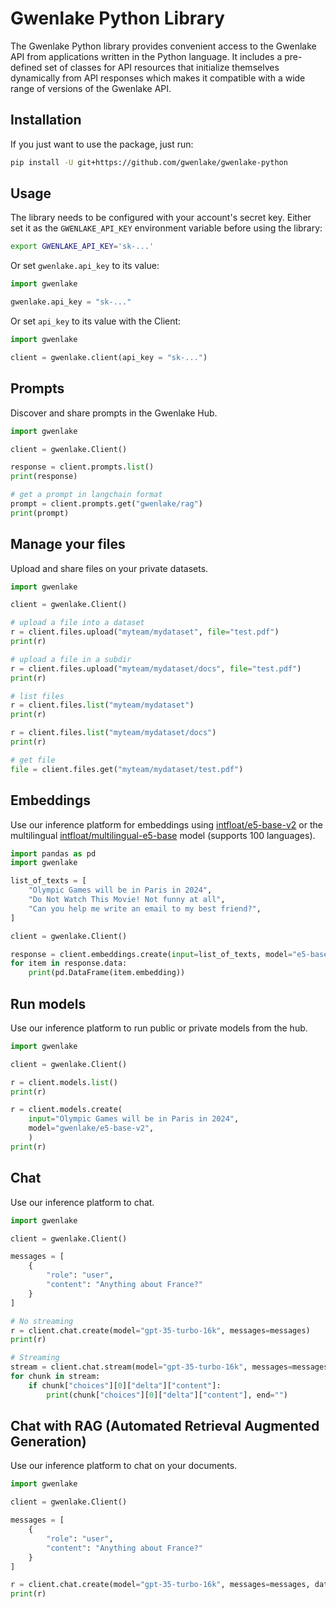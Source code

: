 # Gwenlake Python Library

The Gwenlake Python library provides convenient access to the Gwenlake API
from applications written in the Python language. It includes a
pre-defined set of classes for API resources that initialize
themselves dynamically from API responses which makes it compatible
with a wide range of versions of the Gwenlake API.


## Installation

If you just want to use the package, just run:

```sh
pip install -U git+https://github.com/gwenlake/gwenlake-python
```

## Usage

The library needs to be configured with your account's secret key. Either set it as the `GWENLAKE_API_KEY` environment variable before using the library:

```bash
export GWENLAKE_API_KEY='sk-...'
```

Or set `gwenlake.api_key` to its value:

```python
import gwenlake

gwenlake.api_key = "sk-..."
```

Or set `api_key` to its value with the Client:

```python
import gwenlake

client = gwenlake.client(api_key = "sk-...")
```


## Prompts

Discover and share prompts in the Gwenlake Hub.

```python
import gwenlake

client = gwenlake.Client()

response = client.prompts.list()
print(response)

# get a prompt in langchain format
prompt = client.prompts.get("gwenlake/rag")
print(prompt)

```

## Manage your files

Upload and share files on your private datasets.

```python
import gwenlake

client = gwenlake.Client()

# upload a file into a dataset
r = client.files.upload("myteam/mydataset", file="test.pdf")
print(r)

# upload a file in a subdir
r = client.files.upload("myteam/mydataset/docs", file="test.pdf")
print(r)

# list files
r = client.files.list("myteam/mydataset")
print(r)

r = client.files.list("myteam/mydataset/docs")
print(r)

# get file
file = client.files.get("myteam/mydataset/test.pdf")
```

## Embeddings

Use our inference platform for embeddings using [intfloat/e5-base-v2](https://huggingface.co/intfloat/e5-base-v2)
or the multilingual [intfloat/multilingual-e5-base](https://huggingface.co/intfloat/multilingual-e5-base) model (supports 100 languages).

```python
import pandas as pd
import gwenlake

list_of_texts = [
    "Olympic Games will be in Paris in 2024",
    "Do Not Watch This Movie! Not funny at all",
    "Can you help me write an email to my best friend?",
]

client = gwenlake.Client()

response = client.embeddings.create(input=list_of_texts, model="e5-base-v2")
for item in response.data:
    print(pd.DataFrame(item.embedding))
```

## Run models

Use our inference platform to run public or private models from the hub.

```python
import gwenlake

client = gwenlake.Client()

r = client.models.list()
print(r)

r = client.models.create(
    input="Olympic Games will be in Paris in 2024",
    model="gwenlake/e5-base-v2",
    )
print(r)
```

## Chat

Use our inference platform to chat.

```python
import gwenlake

client = gwenlake.Client()

messages = [
    {
        "role": "user",
        "content": "Anything about France?"
    }
]

# No streaming
r = client.chat.create(model="gpt-35-turbo-16k", messages=messages)
print(r)

# Streaming
stream = client.chat.stream(model="gpt-35-turbo-16k", messages=messages)
for chunk in stream:
    if chunk["choices"][0]["delta"]["content"]:
        print(chunk["choices"][0]["delta"]["content"], end="")
```


## Chat with RAG (Automated Retrieval Augmented Generation)

Use our inference platform to chat on your documents.

```python
import gwenlake

client = gwenlake.Client()

messages = [
    {
        "role": "user",
        "content": "Anything about France?"
    }
]

r = client.chat.create(model="gpt-35-turbo-16k", messages=messages, data="myteam/documents")
print(r)

```